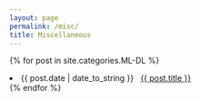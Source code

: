 ```yaml
---
layout: page
permalink: /misc/
title: Miscellaneous
---
```


{% for post in site.categories.ML-DL %}
 <li><span>{{ post.date | date_to_string }}</span> &nbsp; <a href="{{ post.url }}">{{ post.title }}</a></li>
{% endfor %}